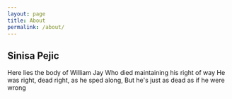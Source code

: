 ```yaml
---
layout: page
title: About
permalink: /about/
---
```


<h2>Sinisa Pejic</h2>

Here lies the body of William Jay Who died maintaining his right of way He was right, dead right, as he sped along, But he's just as dead as if he were wrong
